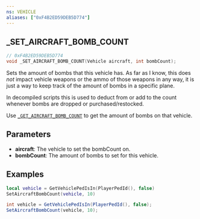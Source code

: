 ```yaml
---
ns: VEHICLE
aliases: ["0xF4B2ED59DEB5D774"]
---
```

## _SET_AIRCRAFT_BOMB_COUNT

```c
// 0xF4B2ED59DEB5D774
void _SET_AIRCRAFT_BOMB_COUNT(Vehicle aircraft, int bombCount);
```

Sets the amount of bombs that this vehicle has. As far as I know, this does _not_ impact vehicle weapons or the ammo of those weapons in any way, it is just a way to keep track of the amount of bombs in a specific plane. 

In decompiled scripts this is used to deduct from or add to the count whenever bombs are dropped or purchased/restocked. 

Use [`_GET_AIRCRAFT_BOMB_COUNT`](#_0xEA12BD130D7569A1) to get the amount of bombs on that vehicle.

## Parameters
* **aircraft**: The vehicle to set the bombCount on.
* **bombCount**: The amount of bombs to set for this vehicle.

## Examples
```lua
local vehicle = GetVehiclePedIsIn(PlayerPedId(), false)
SetAircraftBombCount(vehicle, 10)
```

```cs
int vehicle = GetVehiclePedIsIn(PlayerPedId(), false);
SetAircraftBombCount(vehicle, 10);
```